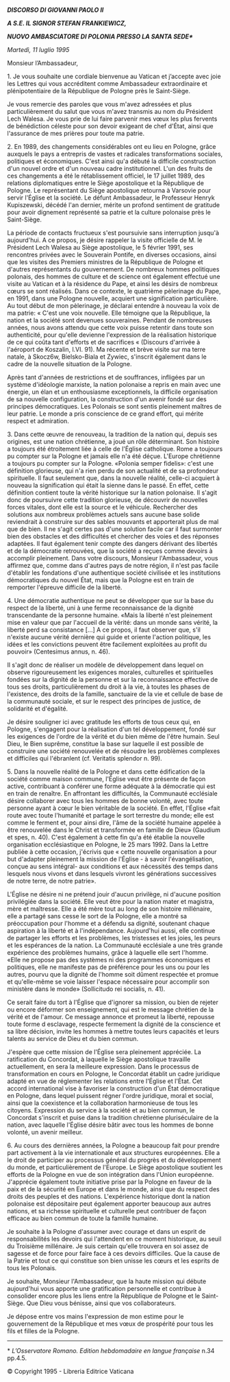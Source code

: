 ***DISCORSO DI GIOVANNI PAOLO II***

***A S.E. IL SIGNOR STEFAN FRANKIEWICZ,***

***NUOVO AMBASCIATORE DI POLONIA PRESSO LA SANTA SEDE\****

*Martedì, 11 luglio 1995*

Monsieur l’Ambassadeur,

1\. Je vous souhaite une cordiale bienvenue au Vatican et j’accepte avec joie les Lettres qui vous accréditent comme Ambassadeur extraordinaire et plénipotentiaire de la République de Pologne près le Saint-Siège.

Je vous remercie des paroles que vous m'avez adressées et plus particulièrement du salut que vous m'avez transmis au nom du Président Lech Walesa. Je vous prie de lui faire parvenir mes vœux les plus fervents de bénédiction céleste pour son devoir exigeant de chef d'État, ainsi que l'assurance de mes prières pour toute ma patrie.

2\. En 1989, des changements considérables ont eu lieu en Pologne, grâce auxquels le pays a entrepris de vastes et radicales transformations sociales, politiques et économiques. C'est ainsi qu'a débuté la difficile construction d'un nouvel ordre et d'un nouveau cadre institutionnel. L'un des fruits de ces changements a été le rétablissement officiel, le 17 juillet 1989, des relations diplomatiques entre le Siège apostolique et la République de Pologne. Le représentant du Siège apostolique retourna à Varsovie pour servir l'Église et la société. Le défunt Ambassadeur, le Professeur Henryk Kupiszewski, décédé l'an dernier, mérite un profond sentiment de gratitude pour avoir dignement représenté sa patrie et la culture polonaise près le Saint-Siège.

La période de contacts fructueux s'est poursuivie sans interruption jusqu'à aujourd'hui. A ce propos, je désire rappeler la visite officielle de M. le Président Lech Walesa au Siège apostolique, le 5 février 1991, ses rencontres privées avec le Souverain Pontife, en diverses occasions, ainsi que les visites des Premiers ministres de la République de Pologne et d'autres représentants du gouvernement. De nombreux hommes politiques polonais, des hommes de culture et de science ont également effectué une visite au Vatican et à la résidence du Pape, et ainsi les désirs de nombreux cœurs se sont réalisés. Dans ce contexte, le quatrième pèlerinage du Pape, en 1991, dans une Pologne nouvelle, acquiert une signification particulière. Au tout début de mon pèlerinage, je déclarai entendre à nouveau la voix de ma patrie: « C'est une voix nouvelle. Elle témoigne que la République, la nation et la société sont devenues souveraines. Pendant de nombreuses années, nous avons attendu que cette voix puisse retentir dans toute son authenticité, pour qu'elle devienne l'expression de la réalisation historique de ce qui coûta tant d'efforts et de sacrifices « (Discours d'arrivée à l'aéroport de Koszalin, l.VI. 91). Ma récente et brève visite sur ma terre natale, à Skocz6w, Bielsko-Biala et Zywiec, s'inscrit également dans le cadre de la nouvelle situation de la Pologne.

Après tant d'années de restrictions et de souffrances, infligées par un système d'idéologie marxiste, la nation polonaise a repris en main avec une énergie, un élan et un enthousiasme exceptionnels, la difficile organisation de sa nouvelle configuration, la construction d'un avenir fondé sur des principes démocratiques. Les Polonais se sont sentis pleinement maîtres de leur patrie. Le monde a pris conscience de ce grand effort, qui mérite respect et admiration.

3\. Dans cette œuvre de renouveau, la tradition de la nation qui, depuis ses origines, est une nation chrétienne, a joué un rôle déterminant. Son histoire a toujours été étroitement liée à celle de l'Église catholique. Rome a toujours pu compter sur la Pologne et jamais elle n'a été déçue. L'Europe chrétienne a toujours pu compter sur la Pologne. «Polonia semper fidelis»: c'est une définition glorieuse, qui n'a rien perdu de son actualité et de sa profondeur spirituelle. Il faut seulement que, dans la nouvelle réalité, celle-ci acquiert à nouveau la signification qui était la sienne dans le passé. En effet, cette définition contient toute la vérité historique sur la nation polonaise. Il s'agit donc de poursuivre cette tradition glorieuse, de découvrir de nouvelles forces vitales, dont elle est la source et le véhicule. Rechercher des solutions aux nombreux problèmes actuels sans aucune base solide reviendrait à construire sur des sables mouvants et apporterait plus de mal que de bien. Il ne s'agit certes pas d'une solution facile car il faut surmonter bien des obstacles et des difficultés et chercher des voies et des réponses adaptées. Il faut également tenir compte des dangers dérivant des libertés et de la démocratie retrouvées, que la société a reçues comme devoirs à accomplir pleinement. Dans votre discours, Monsieur l'Ambassadeur, vous affirmez que, comme dans d'autres pays de notre région, il n'est pas facile d'établir les fondations d'une authentique société civilisée et les institutions démocratiques du nouvel État, mais que la Pologne est en train de remporter l'épreuve difficile de la liberté.

4\. Une démocratie authentique ne peut se développer que sur la base du respect de la liberté, uni à une ferme reconnaissance de la dignité transcendante de la personne humaine. «Mais la liberté n'est pleinement mise en valeur que par l'accueil de la vérité: dans un monde sans vérité, la liberté perd sa consistance \[...\] A ce propos, il faut observer que, s'il n'existe aucune vérité dernière qui guide et oriente l'action politique, les idées et les convictions peuvent être facilement exploitées au profit du pouvoir» (Centesimus annus, n. 46).

Il s'agit donc de réaliser un modèle de développement dans lequel on observe rigoureusement les exigences morales, culturelles et spirituelles fondées sur la dignité de la personne et sur la reconnaissance effective de tous ses droits, particulièrement du droit à la vie, à toutes les phases de l'existence, des droits de la famille, sanctuaire de la vie et cellule de base de la communauté sociale, et sur le respect des principes de justice, de solidarité et d'égalité.

Je désire souligner ici avec gratitude les efforts de tous ceux qui, en Pologne, s'engagent pour la réalisation d'un tel développement, fondé sur les exigences de l'ordre de la vérité et du bien même de l'être humain. Seul Dieu, le Bien suprême, constitue la base sur laquelle il est possible de construire une société renouvelée et de résoudre les problèmes complexes et difficiles qui l'ébranlent (cf. Veritatis splendor n. 99).

5\. Dans la nouvelle réalité de la Pologne et dans cette édification de la société comme maison commune, l'Église veut être présente de façon active, contribuant à conférer une forme adéquate à la démocratie qui est en train de renaître. En affrontant les difficultés, la Communauté ecclésiale désire collaborer avec tous les hommes de bonne volonté, avec toute personne ayant à cœur le bien véritable de la société. En effet, l'Église «fait route avec toute l'humanité et partage le sort terrestre du monde; elle est comme le ferment et, pour ainsi dire, l'âme de la société humaine appelée à être renouvelée dans le Christ et transformée en famille de Dieu» (Gaudium et spes, n. 40). C'est également à cette fin qu'a été établie la nouvelle organisation ecclésiastique en Pologne, le 25 mars 1992. Dans la Lettre publiée à cette occasion, j'écrivis que « cette nouvelle organisation a pour but d'adapter pleinement la mission de l'Église - à savoir l'évangélisation, conçue au sens intégral- aux conditions et aux nécessités des temps dans lesquels nous vivons et dans lesquels vivront les générations successives de notre terre, de notre patrie».

L'Église ne désire ni ne prétend jouir d'aucun privilège, ni d'aucune position privilégiée dans la société. Elle veut être pour la nation mater et magistra, mère et maîtresse. Elle a été mère tout au long de son histoire millénaire, elle a partagé sans cesse le sort de la Pologne, elle a montré sa préoccupation pour l'homme et a défendu sa dignité, soutenant chaque aspiration à la liberté et à l'indépendance. Aujourd'hui aussi, elle continue de partager les efforts et les problèmes, les tristesses et les joies, les peurs et les espérances de la nation. La Communauté ecclésiale a une très grande expérience des problèmes humains, grâce à laquelle elle sert l'homme. «Elle ne propose pas des systèmes ni des programmes économiques et politiques, elle ne manifeste pas de préférence pour les uns ou pour les autres, pourvu que la dignité de l'homme soit dûment respectée et promue et qu'elle-même se voie laisser l'espace nécessaire pour accomplir son ministère dans le monde» (Sollicitudo rei socialis, n. 41).

Ce serait faire du tort à l'Église que d'ignorer sa mission, ou bien de rejeter ou encore déformer son enseignement, qui est le message chrétien de la vérité et de l'amour. Ce message annonce et promeut la liberté, repousse toute forme d esclavage, respecte fermement la dignité de la conscience et sa libre décision, invite les hommes à mettre toutes leurs capacités et leurs talents au service de Dieu et du bien commun.

J'espère que cette mission de l'Église sera pleinement appréciée. La ratification du Concordat, à laquelle le Siège apostolique travaille actuellement, en sera la meilleure expression. Dans le processus de transformation en cours en Pologne, le Concordat établit un cadre juridique adapté en vue de réglementer les relations entre l'Église et l'État. Cet accord international vise à favoriser la construction d'un État démocratique en Pologne, dans lequel puissent régner l'ordre juridique, moral et social, ainsi que la coexistence et la collaboration harmonieuse de tous les citoyens. Expression du service à la société et au bien commun, le Concordat s'inscrit et puise dans la tradition chrétienne pluriséculaire de la nation, avec laquelle l'Église désire bâtir avec tous les hommes de bonne volonté, un avenir meilleur.

6\. Au cours des dernières années, la Pologne a beaucoup fait pour prendre part activement à la vie internationale et aux structures européennes. Elle a le droit de participer au processus général du progrès et du développement du monde, et particulièrement de l'Europe. Le Siège apostolique soutient les efforts de la Pologne en vue de son intégration dans l'Union européenne. J'apprécie également toute initiative prise par la Pologne en faveur de la paix et de la sécurité en Europe et dans le monde, ainsi que du respect des droits des peuples et des nations. L'expérience historique dont la nation polonaise est dépositaire peut également apporter beaucoup aux autres nations, et sa richesse spirituelle et culturelle peut contribuer de façon efficace au bien commun de toute la famille humaine.

Je souhaite à la Pologne d'assumer avec courage et dans un esprit de responsabilités les devoirs qui l'attendent en ce moment historique, au seuil du Troisième millénaire. Je suis certain qu'elle trouvera en soi assez de sagesse et de force pour faire face à ces devoirs difficiles. Que la cause de la Patrie et tout ce qui constitue son bien unisse les cœurs et les esprits de tous les Polonais.

Je souhaite, Monsieur l'Ambassadeur, que la haute mission qui débute aujourd'hui vous apporte une gratification personnelle et contribue à consolider encore plus les liens entre la République de Pologne et le Saint-Siège. Que Dieu vous bénisse, ainsi que vos collaborateurs.

Je dépose entre vos mains l'expression de mon estime pour le gouvernement de la République et mes vœux de prospérité pour tous les fils et filles de la Pologne.

* * *

\* *L’Osservatore Romano. Edition hebdomadaire en langue française* n.34 pp.4.5.

© Copyright 1995 \- Libreria Editrice Vaticana